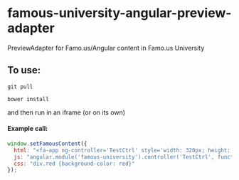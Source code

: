 famous-university-angular-preview-adapter
=========================================

PreviewAdapter for Famo.us/Angular content in Famo.us University

## To use:

`git pull`

`bower install`

and then run in an iframe (or on its own)


#### Example call:

```javascript
window.setFamousContent({
  html: "<fa-app ng-controller='TestCtrl' style='width: 320px; height: 568px;'><fa-modifier fa-translate='[0, random300(), 1]' fa-origin='[.5, .5]'><fa-surface fa-size='[20, 20]'><div class='red'>gurl</div></fa-surface></fa-modifier></fa-app>",
  js: "angular.module('famous-university').controller('TestCtrl', function($scope){ $scope.test = 'wooooo!'; $scope.random300 = function(){return Math.random() * 300}})",
  css: "div.red {background-color: red}"
});
```
